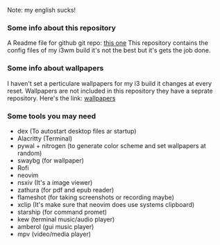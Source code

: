 ﻿Note: my english sucks!

### Some info about this repository
A Readme file for github
git repo: [this one](https://github.com/santraj611/arch_sway.git)
This repository contains the config files of my i3wm build it's not the best but it's gets the job done.

### Some info about wallpapers
I haven't set a perticulare wallpapers for my i3 build it changes at every reset.
Wallpapers are not included in this repository they have a seprate repository. Here's the link: [wallpapers](https://github.com/santraj611/wallpapers.git)

### Some tools you may need
- dex (To autostart desktop files ar startup)
- Alacritty (Terminal)
- pywal + nitrogen (to generate color scheme and set wallpapers at random)
- swaybg (for wallpaper)
- Rofi
- neovim
- nsxiv (It's a image viewer)
- zathura (for pdf and epub reader)
- flameshot (for taking screenshots or recording maybe)
- xclip (It's make sure that neovim does use systems clipboard)
- starship (for command promet)
- kew (terminal music/audio player)
- amberol (gui music player)
- mpv (video/media player)
